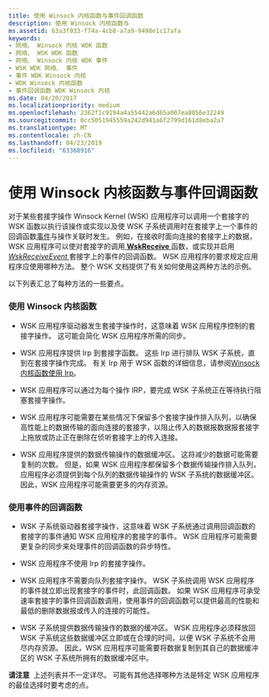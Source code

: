 ```yaml
---
title: 使用 Winsock 内核函数与事件回调函数
description: 使用 Winsock 内核函数与
ms.assetid: 63a3f933-f74a-4cb8-a7a9-9498e1c17afa
keywords:
- 网络、 Winsock 内核 WDK 函数
- 网络、 WSK WDK 函数
- 网络、 Winsock 内核 WDK 事件
- WSK WDK 网络、 事件
- 事件 WDK Winsock 内核
- WDK Winsock 内核函数
- 事件回调函数 WDK Winsock 内核
ms.date: 04/20/2017
ms.localizationpriority: medium
ms.openlocfilehash: 2362f1c9194a4a55442a6d65a007ea8056e32249
ms.sourcegitcommit: 0cc5051945559a242d941a6f2799d161d8eba2a7
ms.translationtype: MT
ms.contentlocale: zh-CN
ms.lasthandoff: 04/23/2019
ms.locfileid: "63368916"
---
```

# <a name="using-winsock-kernel-functions-vs-event-callback-functions"></a>使用 Winsock 内核函数与事件回调函数


对于某些套接字操作 Winsock Kernel (WSK) 应用程序可以调用一个套接字的 WSK 函数以执行该操作或实现以及使 WSK 子系统调用时在套接字上一个事件的回调函数[事件](winsock-kernel-events.md)与操作关联时发生。 例如，在接收时面向连接的套接字上的数据，WSK 应用程序可以使对套接字的调用[ **WskReceive** ](https://msdn.microsoft.com/library/windows/hardware/ff571139)函数，或实现并启用[ *WskReceiveEvent* ](https://msdn.microsoft.com/library/windows/hardware/ff571140)套接字上的事件的回调函数。 WSK 应用程序的要求规定应用程序应使用哪种方法。 整个 WSK 文档提供了有关如何使用这两种方法的示例。

以下列表汇总了每种方法的一些要点。

### <a name="using-winsock-kernel-functions"></a>使用 Winsock 内核函数

-   WSK 应用程序驱动器发生套接字操作时，这意味着 WSK 应用程序控制的套接字操作。 这可能会简化 WSK 应用程序所需的同步。

-   WSK 应用程序提供 Irp 到套接字函数。 这些 Irp 进行排队 WSK 子系统，直到在套接字操作完成。 有关 Irp 用于 WSK 函数的详细信息，请参阅[Winsock 内核函数使用 Irp](using-irps-with-winsock-kernel-functions.md)。

-   WSK 应用程序可以通过为每个操作 IRP，要完成 WSK 子系统正在等待执行阻塞套接字操作。

-   WSK 应用程序可能需要在某些情况下保留多个套接字操作排入队列，以确保高性能上的数据传输的面向连接的套接字，以阻止传入的数据报数据报套接字上拖放或防止正在删除在侦听套接字上的传入连接。

-   WSK 应用程序提供的数据传输操作的数据缓冲区。 这将减少的数据可能需要复制的次数。 但是，如果 WSK 应用程序都保留多个数据传输操作排入队列，应用程序必须提供到每个队列的数据传输操作的 WSK 子系统的数据缓冲区。 因此，WSK 应用程序可能需要更多的内存资源。

### <a name="using-event-callback-functions"></a>使用事件的回调函数

-   WSK 子系统驱动器套接字操作，这意味着 WSK 子系统通过调用回调函数的套接字的事件通知 WSK 应用程序的套接字的事件。 WSK 应用程序可能需要更复杂的同步来处理事件的回调函数的异步特性。

-   WSK 应用程序不使用 Irp 的套接字操作。

-   WSK 应用程序不需要向队列套接字操作。 WSK 子系统调用 WSK 应用程序的事件就立即出现套接字的事件时，此回调函数。 如果 WSK 应用程序可承受速率套接字的事件回调函数调用，使用事件的回调函数可以提供最高的性能和最低的删除数据报或传入的连接的可能性。

-   WSK 子系统提供数据传输操作的数据的缓冲区。 WSK 应用程序必须释放回 WSK 子系统这些数据缓冲区立即或在合理的时间，以便 WSK 子系统不会用尽内存资源。 因此，WSK 应用程序可能需要将数据复制到其自己的数据缓冲区的 WSK 子系统所拥有的数据缓冲区中。

**请注意**  上述列表并不一定详尽。 可能有其他选择哪种方法是特定 WSK 应用程序的最佳选择时要考虑的点。

 

 

 





